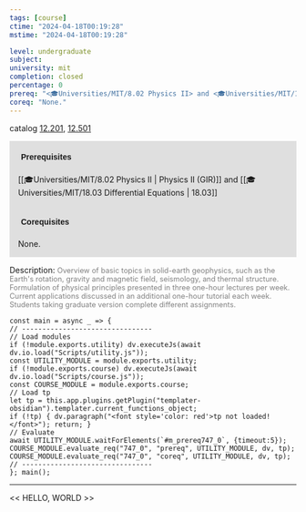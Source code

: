 ```yaml
---
tags: [course]
ctime: "2024-04-18T00:19:28"
mstime: "2024-04-18T00:19:28"

level: undergraduate
subject: 
university: mit
completion: closed
percentage: 0
prereq: "<🎓Universities/MIT/8.02 Physics II> and <🎓Universities/MIT/18.03 Differential Equations>"
coreq: "None."
---
```


catalog [12.201](http://student.mit.edu/catalog/m12a.html#12.201), [12.501](http://student.mit.edu/catalog/m12b.html#12.501)

<span style="display: block; padding: 15px; background-color: rgb(100, 100, 100, 0.2);"><font id="m_prereq747_0" style="display: block; font-family: Arial, sans-serif; font-weight: bold; padding: 5px">Prerequisites</font><br><span id="prereq747_0">[[🎓Universities/MIT/8.02 Physics II | Physics II (GIR)]] and [[🎓Universities/MIT/18.03 Differential Equations | 18.03]]</span></span>
<span style="display: block; padding: 15px; background-color: rgb(100, 100, 100, 0.2);"><font id="m_coreq747_0" style="display: block; font-family: Arial, sans-serif; font-weight: bold; padding: 5px">Corequisites</font><br><span id="coreq747_0">None.</span></span>

<font style="">Description:</font>
<font style="color: grey; font-size: 0.8rem;">Overview of basic topics in solid-earth geophysics, such as the Earth's rotation, gravity and magnetic field, seismology, and thermal structure. Formulation of physical principles presented in three one-hour lectures per week. Current applications discussed in an additional one-hour tutorial each week. Students taking graduate version complete different assignments.</font>

```dataviewjs
const main = async _ => {
// --------------------------------
// Load modules
if (!module.exports.utility) dv.executeJs(await dv.io.load("Scripts/utility.js"));
const UTILITY_MODULE = module.exports.utility;
if (!module.exports.course) dv.executeJs(await dv.io.load("Scripts/course.js"));
const COURSE_MODULE = module.exports.course;
// Load tp
let tp = this.app.plugins.getPlugin("templater-obsidian").templater.current_functions_object;
if (!tp) { dv.paragraph("<font style='color: red'>tp not loaded!</font>"); return; }
// Evaluate
await UTILITY_MODULE.waitForElements(`#m_prereq747_0`, {timeout:5});
COURSE_MODULE.evaluate_req("747_0", "prereq", UTILITY_MODULE, dv, tp);
COURSE_MODULE.evaluate_req("747_0", "coreq", UTILITY_MODULE, dv, tp);
// --------------------------------
}; main();
```

---

<< HELLO, WORLD >>
